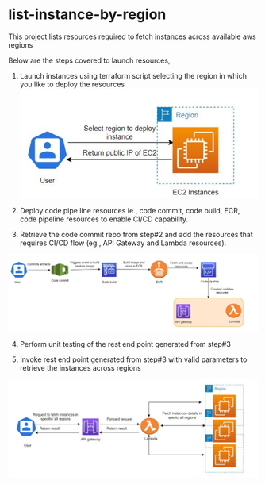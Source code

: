 # list-instance-by-region
This project lists resources required to fetch instances across available aws regions

Below are the steps covered to launch resources,
1. Launch instances using terraform script selecting the region in which you like to deploy the resources
![Launch Instance](https://github.com/sunkara-bhanu/list-instance-by-region/blob/main/img/Launch_Instance.JPG)

2. Deploy code pipe line resources ie., code commit, code build, ECR, code pipeline resources to enable CI/CD capability.

3. Retrieve the code commit repo from step#2 and add the resources that requires CI/CD flow (eg., API Gateway and Lambda resources).  

![Deploy Pipeline resources](https://github.com/sunkara-bhanu/list-instance-by-region/blob/main/img/CI_CD_Apigateway_Lambda_Resources.JPG)

4. Perform unit testing of the rest end point generated from step#3 

5. Invoke rest  end point generated from step#3 with valid parameters to retrieve the instances across regions

![Fetch instances](https://github.com/sunkara-bhanu/list-instance-by-region/blob/main/img/Fetch_Instance_Info_Through_API.JPG)

